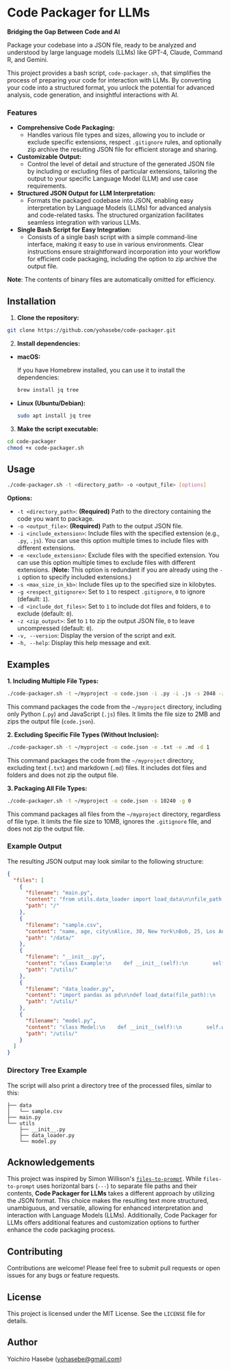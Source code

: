 # Code Packager for LLMs

**Bridging the Gap Between Code and AI**

Package your codebase into a JSON file, ready to be analyzed and understood by large language models (LLMs) like GPT-4, Claude, Command R, and Gemini.

This project provides a bash script, `code-packager.sh`, that simplifies the process of preparing your code for interaction with LLMs. By converting your code into a structured format, you unlock the potential for advanced analysis, code generation, and insightful interactions with AI.

### Features

- **Comprehensive Code Packaging:**
  - Handles various file types and sizes, allowing you to include or exclude specific extensions, respect `.gitignore` rules, and optionally zip archive the resulting JSON file for efficient storage and sharing.
- **Customizable Output:**
   - Control the level of detail and structure of the generated JSON file by including or excluding files of particular extensions, tailoring the output to your specific Language Model (LLM) and use case requirements.
- **Structured JSON Output for LLM Interpretation:**
   - Formats the packaged codebase into JSON, enabling easy interpretation by Language Models (LLMs) for advanced analysis and code-related tasks. The structured organization facilitates seamless integration with various LLMs.
- **Single Bash Script for Easy Integration:**
   - Consists of a single bash script with a simple command-line interface, making it easy to use in various environments. Clear instructions ensure straightforward incorporation into your workflow for efficient code packaging, including the option to zip archive the output file.

**Note**: The contents of binary files are automatically omitted for efficiency.

## Installation

1. **Clone the repository:**

```bash
git clone https://github.com/yohasebe/code-packager.git
```

2. **Install dependencies:**

* **macOS:**

   If you have Homebrew installed, you can use it to install the dependencies:

   ```bash
   brew install jq tree
   ```

* **Linux (Ubuntu/Debian):**

   ```bash
   sudo apt install jq tree
   ```

3. **Make the script executable:**

```bash
cd code-packager
chmod +x code-packager.sh
```

## Usage

```bash
./code-packager.sh -t <directory_path> -o <output_file> [options]
```

**Options:**

*   `-t <directory_path>`: **(Required)** Path to the directory containing the code you want to package.
*   `-o <output_file>`: **(Required)** Path to the output JSON file.
*   `-i <include_extension>`: Include files with the specified extension (e.g., `.py`, `.js`). You can use this option multiple times to include files with different extensions.
*   `-e <exclude_extension>`: Exclude files with the specified extension. You can use this option multiple times to exclude files with different extensions. (**Note:** This option is redundant if you are already using the `-i` option to specify included extensions.)
*   `-s <max_size_in_kb>`: Include files up to the specified size in kilobytes.
*   `-g <respect_gitignore>`: Set to `1` to respect `.gitignore`, `0` to ignore (default: `1`).
*   `-d <include_dot_files>`: Set to `1` to include dot files and folders, `0` to exclude (default: `0`).
*   `-z <zip_output>`: Set to `1` to zip the output JSON file, `0` to leave uncompressed (default: `0`).
*   `-v, --version`: Display the version of the script and exit.
*   `-h, --help`: Display this help message and exit.

## Examples

**1. Including Multiple File Types:**

```bash
./code-packager.sh -t ~/myproject -o code.json -i .py -i .js -s 2048 -z 1
```

This command packages the code from the `~/myproject` directory, including only Python (`.py`) and JavaScript (`.js`) files. It limits the file size to 2MB and zips the output file (`code.json`). 

**2. Excluding Specific File Types (Without Inclusion):**

```bash
./code-packager.sh -t ~/myproject -o code.json -e .txt -e .md -d 1
```

This command packages the code from the `~/myproject` directory, excluding text (`.txt`) and markdown (`.md`) files. It includes dot files and folders and does not zip the output file.

**3. Packaging All File Types:**

```bash
./code-packager.sh -t ~/myproject -o code.json -s 10240 -g 0
```

This command packages all files from the `~/myproject` directory, regardless of file type. It limits the file size to 10MB, ignores the `.gitignore` file, and does not zip the output file. 

### Example Output

The resulting JSON output may look similar to the following structure:

```json
{
  "files": [
    {
      "filename": "main.py",
      "content": "from utils.data_loader import load_data\n\nfile_path = 'data/sample.csv'\ndata = load_data(file_path)\nprint(data.head())\n",
      "path": "/"
    },
    {
      "filename": "sample.csv",
      "content": "name, age, city\nAlice, 30, New York\nBob, 25, Los Angeles\nCharlie, 35, Chicago\n",
      "path": "/data/"
    },
    {
      "filename": "__init__.py",
      "content": "class Example:\n    def __init__(self):\n        self.data = []\n\n    def add_data(self, new_data):\n        self.data.append(new_data)\n",
      "path": "/utils/"
    },
    {
      "filename": "data_loader.py",
      "content": "import pandas as pd\n\ndef load_data(file_path):\n    data = pd.read_csv(file_path)\n    return data\n",
      "path": "/utils/"
    },
    {
      "filename": "model.py",
      "content": "class Model:\n    def __init__(self):\n        self.weights = {}\n\n    def train(self, data):\n        # Training logic here\n        pass\n",
      "path": "/utils/"
    }
  ]
}
```

### Directory Tree Example

The script will also print a directory tree of the processed files, similar to this:

```
├── data
│   └── sample.csv
├── main.py
└── utils
    ├── __init__.py
    ├── data_loader.py
    └── model.py

```

## Acknowledgements

This project was inspired by Simon Willison's [`files-to-prompt`](https://github.com/simonw/files-to-prompt). While `files-to-prompt` uses horizontal bars (`---`) to separate file paths and their contents, **Code Packager for LLMs** takes a different approach by utilizing the JSON format. This choice makes the resulting text more structured, unambiguous, and versatile, allowing for enhanced interpretation and interaction with Language Models (LLMs). Additionally, Code Packager for LLMs offers additional features and customization options to further enhance the code packaging process.

## Contributing

Contributions are welcome! Please feel free to submit pull requests or open issues for any bugs or feature requests.

## License

This project is licensed under the MIT License. See the `LICENSE` file for details. 

## Author

Yoichiro Hasebe (yohasebe@gmail.com)
